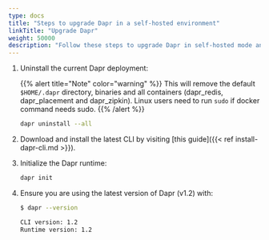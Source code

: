 ```yaml
---
type: docs
title: "Steps to upgrade Dapr in a self-hosted environment"
linkTitle: "Upgrade Dapr"
weight: 50000
description: "Follow these steps to upgrade Dapr in self-hosted mode and ensure a smooth upgrade"
---
```



1. Uninstall the current Dapr deployment:

   {{% alert title="Note" color="warning" %}}
   This will remove the default `$HOME/.dapr` directory, binaries and all containers (dapr_redis, dapr_placement and dapr_zipkin). Linux users need to run `sudo` if    docker command needs sudo.
   {{% /alert %}}

   ```bash
   dapr uninstall --all
   ```

1. Download and install the latest CLI by visiting [this guide]({{< ref install-dapr-cli.md >}}).

1. Initialize the Dapr runtime:

   ```bash
   dapr init
   ```

1. Ensure you are using the latest version of Dapr (v1.2) with:

   ```bash
   $ dapr --version

   CLI version: 1.2
   Runtime version: 1.2
   ```

